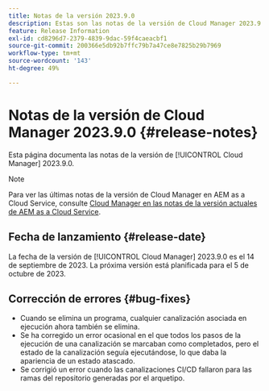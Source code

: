 ```yaml
---
title: Notas de la versión 2023.9.0
description: Estas son las notas de la versión de Cloud Manager 2023.9.0.
feature: Release Information
exl-id: cd8296d7-2379-4839-9dac-59f4caeacbf1
source-git-commit: 200366e5db92b7ffc79b7a47ce8e7825b29b7969
workflow-type: tm+mt
source-wordcount: '143'
ht-degree: 49%

---
```


# Notas de la versión de Cloud Manager 2023.9.0 {#release-notes}

Esta página documenta las notas de la versión de [!UICONTROL Cloud Manager] 2023.9.0.

>[!NOTE]
>
>Para ver las últimas notas de la versión de Cloud Manager en AEM as a Cloud Service, consulte [Cloud Manager en las notas de la versión actuales de AEM as a Cloud Service](https://experienceleague.adobe.com/docs/experience-manager-cloud-service/content/implementing/using-cloud-manager/release-notes-cloud-manager/release-notes-cm-current.html?lang=es).

## Fecha de lanzamiento {#release-date}

La fecha de la versión de [!UICONTROL Cloud Manager] 2023.9.0 es el 14 de septiembre de 2023. La próxima versión está planificada para el 5 de octubre de 2023.

## Corrección de errores {#bug-fixes}

* Cuando se elimina un programa, cualquier canalización asociada en ejecución ahora también se elimina.
* Se ha corregido un error ocasional en el que todos los pasos de la ejecución de una canalización se marcaban como completados, pero el estado de la canalización seguía ejecutándose, lo que daba la apariencia de un estado atascado.
* Se corrigió un error cuando las canalizaciones CI/CD fallaron para las ramas del repositorio generadas por el arquetipo.

